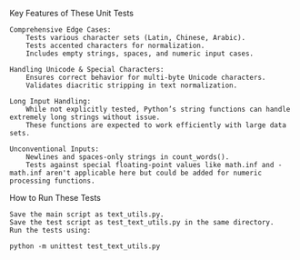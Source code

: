 Key Features of These Unit Tests

    Comprehensive Edge Cases:
        Tests various character sets (Latin, Chinese, Arabic).
        Tests accented characters for normalization.
        Includes empty strings, spaces, and numeric input cases.

    Handling Unicode & Special Characters:
        Ensures correct behavior for multi-byte Unicode characters.
        Validates diacritic stripping in text normalization.

    Long Input Handling:
        While not explicitly tested, Python’s string functions can handle extremely long strings without issue.
        These functions are expected to work efficiently with large data sets.

    Unconventional Inputs:
        Newlines and spaces-only strings in count_words().
        Tests against special floating-point values like math.inf and -math.inf aren't applicable here but could be added for numeric processing functions.

How to Run These Tests

    Save the main script as text_utils.py.
    Save the test script as test_text_utils.py in the same directory.
    Run the tests using:

    python -m unittest test_text_utils.py
